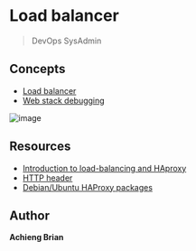 # Load balancer 
> DevOps
> SysAdmin
## Concepts 

* [Load balancer](https://intranet.alxswe.com/concepts/46)
* [Web stack debugging](https://intranet.alxswe.com/concepts/68)

![image](https://s3.amazonaws.com/intranet-projects-files/holbertonschool-sysadmin_devops/275/qfdked8.png)

## Resources 

* [Introduction to load-balancing and HAproxy](https://intranet.alxswe.com/rltoken/B7f3oz8i3Xvvom_YQZzLnQ)
* [HTTP header](https://intranet.alxswe.com/rltoken/sZ9v3Vq2tgLwN_PWVQketw)
* [Debian/Ubuntu HAProxy packages](https://intranet.alxswe.com/rltoken/2VRAgtKKR9g6Xfb0xzGiSg)

## Author 
**Achieng Brian**
